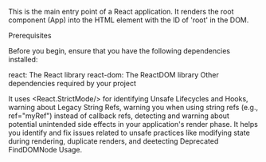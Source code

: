 This is the main entry point of a React application. It renders the root component (App) into the HTML element with the ID of 'root' in the DOM.

Prerequisites

Before you begin, ensure that you have the following dependencies installed:

react: The React library
react-dom: The ReactDOM library
Other dependencies required by your project

It uses <React.StrictMode/> for identifying Unsafe Lifecycles and Hooks, warning about Legacy String Refs, warning you when using string refs (e.g., ref="myRef") instead of callback refs, detecting and warning about potential unintended side effects in your application's render phase. It helps you identify and fix issues related to unsafe practices like modifying state during rendering, duplicate renders, and deetecting Deprecated FindDOMNode Usage.